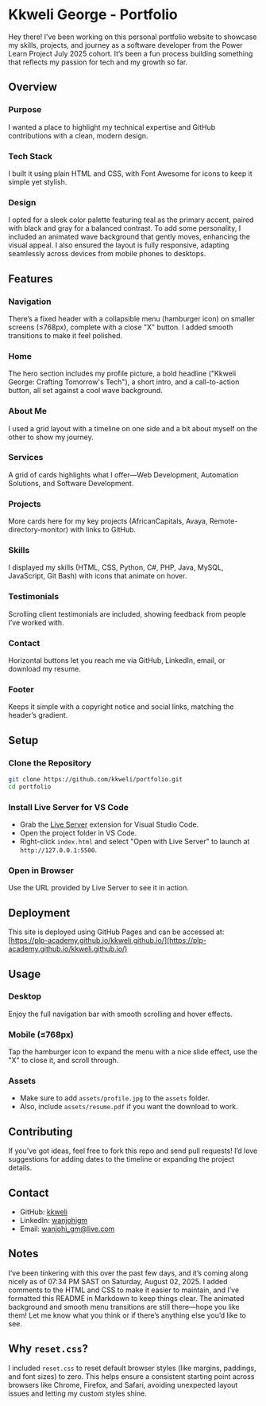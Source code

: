 # Kkweli George - Portfolio

Hey there! I’ve been working on this personal portfolio website to showcase my skills, projects, and journey as a software developer from the Power Learn Project July 2025 cohort. It’s been a fun process building something that reflects my passion for tech and my growth so far.

## Overview

### Purpose
I wanted a place to highlight my technical expertise and GitHub contributions with a clean, modern design.

### Tech Stack
I built it using plain HTML and CSS, with Font Awesome for icons to keep it simple yet stylish.

### Design
I opted for a sleek color palette featuring teal as the primary accent, paired with black and gray for a balanced contrast. To add some personality, I included an animated wave background that gently moves, enhancing the visual appeal. I also ensured the layout is fully responsive, adapting seamlessly across devices from mobile phones to desktops.

## Features

### Navigation
There’s a fixed header with a collapsible menu (hamburger icon) on smaller screens (≤768px), complete with a close "X" button. I added smooth transitions to make it feel polished.

### Home
The hero section includes my profile picture, a bold headline ("Kkweli George: Crafting Tomorrow's Tech"), a short intro, and a call-to-action button, all set against a cool wave background.

### About Me
I used a grid layout with a timeline on one side and a bit about myself on the other to show my journey.

### Services
A grid of cards highlights what I offer—Web Development, Automation Solutions, and Software Development.

### Projects
More cards here for my key projects (AfricanCapitals, Avaya, Remote-directory-monitor) with links to GitHub.

### Skills
I displayed my skills (HTML, CSS, Python, C#, PHP, Java, MySQL, JavaScript, Git Bash) with icons that animate on hover.

### Testimonials
Scrolling client testimonials are included, showing feedback from people I’ve worked with.

### Contact
Horizontal buttons let you reach me via GitHub, LinkedIn, email, or download my resume.

### Footer
Keeps it simple with a copyright notice and social links, matching the header’s gradient.

## Setup

### Clone the Repository
```bash
git clone https://github.com/kkweli/portfolio.git
cd portfolio
```

### Install Live Server for VS Code
- Grab the [Live Server](https://marketplace.visualstudio.com/items?itemName=ritwickdey.LiveServer) extension for Visual Studio Code.
- Open the project folder in VS Code.
- Right-click `index.html` and select "Open with Live Server" to launch at `http://127.0.0.1:5500`.

### Open in Browser
Use the URL provided by Live Server to see it in action.

## Deployment
This site is deployed using GitHub Pages and can be accessed at: [https://plp-academy.github.io/kkweli.github.io/](https://plp-academy.github.io/kkweli.github.io/)

## Usage

### Desktop
Enjoy the full navigation bar with smooth scrolling and hover effects.

### Mobile (≤768px)
Tap the hamburger icon to expand the menu with a nice slide effect, use the "X" to close it, and scroll through.

### Assets
- Make sure to add `assets/profile.jpg` to the `assets` folder.
- Also, include `assets/resume.pdf` if you want the download to work.

## Contributing
If you’ve got ideas, feel free to fork this repo and send pull requests! I’d love suggestions for adding dates to the timeline or expanding the project details.

## Contact
- GitHub: [kkweli](https://github.com/kkweli)
- LinkedIn: [wanjohigm](https://www.linkedin.com/in/wanjohigm/)
- Email: [wanjohi_gm@live.com](mailto:wanjohi_gm@live.com?subject=How%20can%20I%20get%20your%20services%3F)

## Notes
I’ve been tinkering with this over the past few days, and it’s coming along nicely as of 07:34 PM SAST on Saturday, August 02, 2025. I added comments to the HTML and CSS to make it easier to maintain, and I’ve formatted this README in Markdown to keep things clear. The animated background and smooth menu transitions are still there—hope you like them! Let me know what you think or if there’s anything else you’d like to see.

## Why `reset.css`?
I included `reset.css` to reset default browser styles (like margins, paddings, and font sizes) to zero. This helps ensure a consistent starting point across browsers like Chrome, Firefox, and Safari, avoiding unexpected layout issues and letting my custom styles shine.